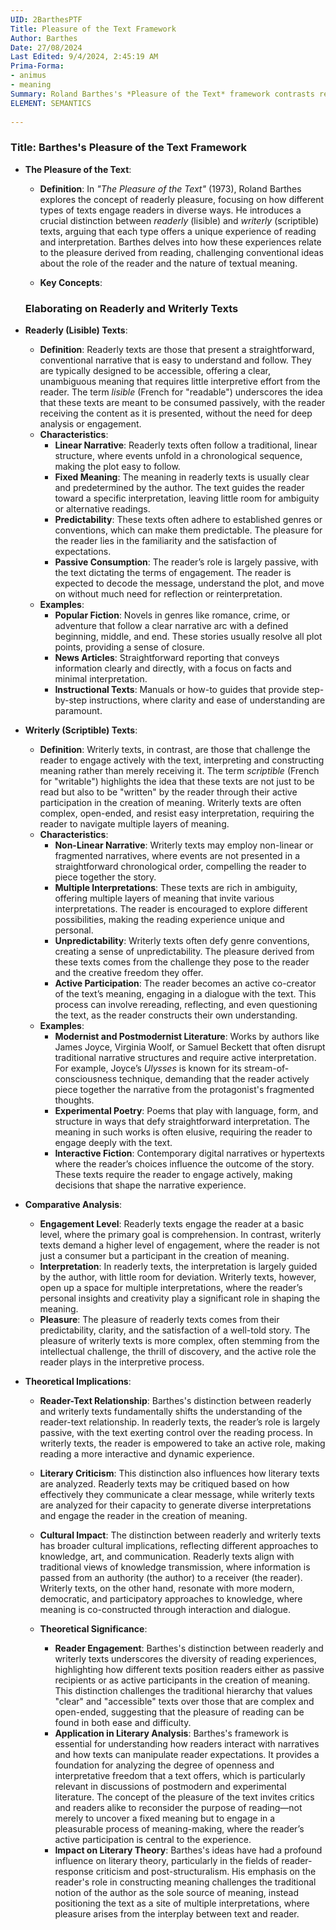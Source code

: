 ```yaml
---
UID: 2BarthesPTF
Title: Pleasure of the Text Framework
Author: Barthes
Date: 27/08/2024
Last Edited: 9/4/2024, 2:45:19 AM
Prima-Forma:
- animus
- meaning
Summary: Roland Barthes's *Pleasure of the Text* framework contrasts readerly texts, which are straightforward and passive, with writerly texts, which invite active reader participation in meaning-making. He explores how different types of texts offer diverse reading experiences, emphasizing the pleasure derived from both ease of understanding and the intellectual challenge of interpretation.
ELEMENT: SEMANTICS
  
---
```

### Title: **Barthes's Pleasure of the Text Framework**

- **The Pleasure of the Text**:
  - **Definition**: In *"The Pleasure of the Text"* (1973), Roland Barthes explores the concept of readerly pleasure, focusing on how different types of texts engage readers in diverse ways. He introduces a crucial distinction between *readerly* (lisible) and *writerly* (scriptible) texts, arguing that each type offers a unique experience of reading and interpretation. Barthes delves into how these experiences relate to the pleasure derived from reading, challenging conventional ideas about the role of the reader and the nature of textual meaning.

  - **Key Concepts**:
  ### Elaborating on **Readerly** and **Writerly** Texts

- **Readerly (Lisible) Texts**:
  - **Definition**: Readerly texts are those that present a straightforward, conventional narrative that is easy to understand and follow. They are typically designed to be accessible, offering a clear, unambiguous meaning that requires little interpretive effort from the reader. The term *lisible* (French for "readable") underscores the idea that these texts are meant to be consumed passively, with the reader receiving the content as it is presented, without the need for deep analysis or engagement.
  - **Characteristics**:
    - **Linear Narrative**: Readerly texts often follow a traditional, linear structure, where events unfold in a chronological sequence, making the plot easy to follow.
    - **Fixed Meaning**: The meaning in readerly texts is usually clear and predetermined by the author. The text guides the reader toward a specific interpretation, leaving little room for ambiguity or alternative readings.
    - **Predictability**: These texts often adhere to established genres or conventions, which can make them predictable. The pleasure for the reader lies in the familiarity and the satisfaction of expectations.
    - **Passive Consumption**: The reader’s role is largely passive, with the text dictating the terms of engagement. The reader is expected to decode the message, understand the plot, and move on without much need for reflection or reinterpretation.
  - **Examples**:
    - **Popular Fiction**: Novels in genres like romance, crime, or adventure that follow a clear narrative arc with a defined beginning, middle, and end. These stories usually resolve all plot points, providing a sense of closure.
    - **News Articles**: Straightforward reporting that conveys information clearly and directly, with a focus on facts and minimal interpretation.
    - **Instructional Texts**: Manuals or how-to guides that provide step-by-step instructions, where clarity and ease of understanding are paramount.

- **Writerly (Scriptible) Texts**:
  - **Definition**: Writerly texts, in contrast, are those that challenge the reader to engage actively with the text, interpreting and constructing meaning rather than merely receiving it. The term *scriptible* (French for "writable") highlights the idea that these texts are not just to be read but also to be "written" by the reader through their active participation in the creation of meaning. Writerly texts are often complex, open-ended, and resist easy interpretation, requiring the reader to navigate multiple layers of meaning.
  - **Characteristics**:
    - **Non-Linear Narrative**: Writerly texts may employ non-linear or fragmented narratives, where events are not presented in a straightforward chronological order, compelling the reader to piece together the story.
    - **Multiple Interpretations**: These texts are rich in ambiguity, offering multiple layers of meaning that invite various interpretations. The reader is encouraged to explore different possibilities, making the reading experience unique and personal.
    - **Unpredictability**: Writerly texts often defy genre conventions, creating a sense of unpredictability. The pleasure derived from these texts comes from the challenge they pose to the reader and the creative freedom they offer.
    - **Active Participation**: The reader becomes an active co-creator of the text’s meaning, engaging in a dialogue with the text. This process can involve rereading, reflecting, and even questioning the text, as the reader constructs their own understanding.
  - **Examples**:
    - **Modernist and Postmodernist Literature**: Works by authors like James Joyce, Virginia Woolf, or Samuel Beckett that often disrupt traditional narrative structures and require active interpretation. For example, Joyce’s *Ulysses* is known for its stream-of-consciousness technique, demanding that the reader actively piece together the narrative from the protagonist's fragmented thoughts.
    - **Experimental Poetry**: Poems that play with language, form, and structure in ways that defy straightforward interpretation. The meaning in such works is often elusive, requiring the reader to engage deeply with the text.
    - **Interactive Fiction**: Contemporary digital narratives or hypertexts where the reader’s choices influence the outcome of the story. These texts require the reader to engage actively, making decisions that shape the narrative experience.

- **Comparative Analysis**:
  - **Engagement Level**: Readerly texts engage the reader at a basic level, where the primary goal is comprehension. In contrast, writerly texts demand a higher level of engagement, where the reader is not just a consumer but a participant in the creation of meaning.
  - **Interpretation**: In readerly texts, the interpretation is largely guided by the author, with little room for deviation. Writerly texts, however, open up a space for multiple interpretations, where the reader’s personal insights and creativity play a significant role in shaping the meaning.
  - **Pleasure**: The pleasure of readerly texts comes from their predictability, clarity, and the satisfaction of a well-told story. The pleasure of writerly texts is more complex, often stemming from the intellectual challenge, the thrill of discovery, and the active role the reader plays in the interpretive process.

- **Theoretical Implications**:
  - **Reader-Text Relationship**: Barthes's distinction between readerly and writerly texts fundamentally shifts the understanding of the reader-text relationship. In readerly texts, the reader’s role is largely passive, with the text exerting control over the reading process. In writerly texts, the reader is empowered to take an active role, making reading a more interactive and dynamic experience.
  - **Literary Criticism**: This distinction also influences how literary texts are analyzed. Readerly texts may be critiqued based on how effectively they communicate a clear message, while writerly texts are analyzed for their capacity to generate diverse interpretations and engage the reader in the creation of meaning.
  - **Cultural Impact**: The distinction between readerly and writerly texts has broader cultural implications, reflecting different approaches to knowledge, art, and communication. Readerly texts align with traditional views of knowledge transmission, where information is passed from an authority (the author) to a receiver (the reader). Writerly texts, on the other hand, resonate with more modern, democratic, and participatory approaches to knowledge, where meaning is co-constructed through interaction and dialogue.



  - **Theoretical Significance**:
    - **Reader Engagement**: Barthes's distinction between readerly and writerly texts underscores the diversity of reading experiences, highlighting how different texts position readers either as passive recipients or as active participants in the creation of meaning. This distinction challenges the traditional hierarchy that values "clear" and "accessible" texts over those that are complex and open-ended, suggesting that the pleasure of reading can be found in both ease and difficulty.
    - **Application in Literary Analysis**: Barthes's framework is essential for understanding how readers interact with narratives and how texts can manipulate reader expectations. It provides a foundation for analyzing the degree of openness and interpretative freedom that a text offers, which is particularly relevant in discussions of postmodern and experimental literature. The concept of the pleasure of the text invites critics and readers alike to reconsider the purpose of reading—not merely to uncover a fixed meaning but to engage in a pleasurable process of meaning-making, where the reader’s active participation is central to the experience.
    - **Impact on Literary Theory**: Barthes's ideas have had a profound influence on literary theory, particularly in the fields of reader-response criticism and post-structuralism. His emphasis on the reader's role in constructing meaning challenges the traditional notion of the author as the sole source of meaning, instead positioning the text as a site of multiple interpretations, where pleasure arises from the interplay between text and reader.